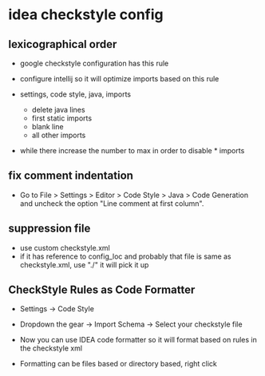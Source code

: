 # idea checkstyle config

## lexicographical order

- google checkstyle configuration has this rule

- configure intellij so it will optimize imports based on this rule

- settings, code style, java, imports
  - delete java lines
  - first static imports
  - blank line
  - all other imports

* while there increase the number to max in order to disable * imports

## fix comment indentation

- Go to File > Settings > Editor > Code Style > Java > Code Generation and
  uncheck the option "Line comment at first column".

## suppression file

- use custom checkstyle.xml
- if it has reference to config_loc and probably that file is same as
  checkstyle.xml, use "./" it will pick it up

## CheckStyle Rules as Code Formatter

- Settings -> Code Style

- Dropdown the gear -> Import Schema -> Select your checkstyle file

- Now you can use IDEA code formatter so it will format based on rules in the checkstyle xml

- Formatting can be files based or directory based, right click

